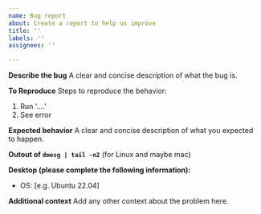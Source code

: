 ```yaml
---
name: Bug report
about: Create a report to help us improve
title: ''
labels: ''
assignees: ''

---
```


**Describe the bug**
A clear and concise description of what the bug is.

**To Reproduce**
Steps to reproduce the behavior:
1. Run '....'
2. See error

**Expected behavior**
A clear and concise description of what you expected to happen.

**Outout of `dmesg | tail -n2`**
(for Linux and maybe mac)

**Desktop (please complete the following information):**
 - OS: [e.g. Ubuntu 22.04]

**Additional context**
Add any other context about the problem here.
